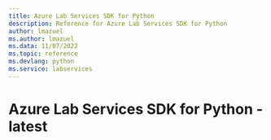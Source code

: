 ```yaml
---
title: Azure Lab Services SDK for Python
description: Reference for Azure Lab Services SDK for Python
author: lmazuel
ms.author: lmazuel
ms.data: 11/07/2022
ms.topic: reference
ms.devlang: python
ms.service: labservices
---
```

# Azure Lab Services SDK for Python - latest

